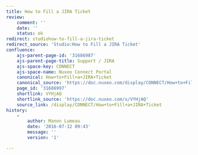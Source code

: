```yaml
---
title: How to Fill a JIRA Ticket
review:
    comment: ''
    date: ''
    status: ok
redirect: studiohow-to-fill-a-jira-ticket
redirect_source: 'Studio:How to Fill a JIRA Ticket'
confluence:
    ajs-parent-page-id: '31686987'
    ajs-parent-page-title: Support / JIRA
    ajs-space-key: CONNECT
    ajs-space-name: Nuxeo Connect Portal
    canonical: How+to+Fill+a+JIRA+Ticket
    canonical_source: 'https://doc.nuxeo.com/display/CONNECT/How+to+Fill+a+JIRA+Ticket'
    page_id: '31686997'
    shortlink: VYHjAQ
    shortlink_source: 'https://doc.nuxeo.com/x/VYHjAQ'
    source_link: /display/CONNECT/How+to+Fill+a+JIRA+Ticket
history:
    - 
        author: Manon Lumeau
        date: '2016-07-12 09:43'
        message: ''
        version: '1'

---
```

